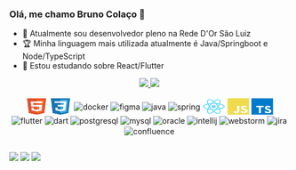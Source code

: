 ### Olá, me chamo Bruno Colaço 👋

- 🔭 Atualmente sou desenvolvedor pleno na Rede D'Or  São Luiz
- 🏆 Minha linguagem mais utilizada atualmente é Java/Springboot e Node/TypeScript
- 🌱 Estou estudando sobre React/Flutter


<div align="center">
  <a href="https://github.com/colacobruno">
  <img height="180em" src="https://github-readme-stats.vercel.app/api?username=colacobruno&show_icons=true&theme=chartreuse-dark&include_all_commits=true&count_private=true"/>
  <img height="180em" src="https://github-readme-stats.vercel.app/api/top-langs/?username=colacobruno&layout=compact&langs_count=7&theme=chartreuse-dark"/>
  </a>
</div>

  
</div>
  <div align="center" style="display: inline_block"><br>
  <img align="center" alt="html5" height="30" width="40" src="https://raw.githubusercontent.com/devicons/devicon/master/icons/html5/html5-original.svg">
  <img align="center" alt="css" height="30" width="40" src="https://raw.githubusercontent.com/devicons/devicon/master/icons/css3/css3-original.svg">
  <img align="center" alt="docker" height="30" width="40" src="https://cdn.jsdelivr.net/gh/devicons/devicon/icons/docker/docker-original.svg">
  <img align="center" alt="figma" height="30" width="40" src="https://cdn.jsdelivr.net/gh/devicons/devicon/icons/figma/figma-original.svg">
  <img align="center" alt="java" height="30" width="40" src="https://cdn.jsdelivr.net/gh/devicons/devicon/icons/java/java-original.svg">
  <img align="center" alt="spring" height="30" width="40" src="https://cdn.jsdelivr.net/gh/devicons/devicon/icons/spring/spring-original.svg">
  <img align="center" alt="react" height="30" width="40" src="https://raw.githubusercontent.com/devicons/devicon/master/icons/react/react-original.svg">  
  <img align="center" alt="js" height="30" width="40" src="https://raw.githubusercontent.com/devicons/devicon/master/icons/javascript/javascript-plain.svg">  
  <img align="center" alt="typescript" height="30" width="40" src="https://raw.githubusercontent.com/devicons/devicon/master/icons/typescript/typescript-plain.svg">
  <img align="center" alt="flutter" height="30" width="40" src="https://cdn.jsdelivr.net/gh/devicons/devicon/icons/flutter/flutter-original.svg">  
  <img align="center" alt="dart" height="30" width="40" src="https://cdn.jsdelivr.net/gh/devicons/devicon/icons/dart/dart-original.svg">
  <img align="center" alt="postgresql" height="30" width="40" src="https://cdn.jsdelivr.net/gh/devicons/devicon/icons/postgresql/postgresql-original.svg">
  <img align="center" alt="mysql" height="30" width="40" src="https://cdn.jsdelivr.net/gh/devicons/devicon/icons/mysql/mysql-original.svg">  
  <img align="center" alt="oracle" height="30" width="40" src="https://cdn.jsdelivr.net/gh/devicons/devicon/icons/oracle/oracle-original.svg">    
  <img align="center" alt="intellij" height="30" width="40" src="https://cdn.jsdelivr.net/gh/devicons/devicon/icons/intellij/intellij-original.svg">
  <img align="center" alt="webstorm" height="30" width="40" src="https://cdn.jsdelivr.net/gh/devicons/devicon/icons/webstorm/webstorm-original.svg">
  <img align="center" alt="jira" height="30" width="40" src="https://cdn.jsdelivr.net/gh/devicons/devicon/icons/jira/jira-original.svg">  
  <img align="center" alt="confluence" height="30" width="40" src="https://cdn.jsdelivr.net/gh/devicons/devicon/icons/confluence/confluence-original.svg">
</div>
  
##
  
  
<div> 
  <a href = "mailto:bruno@colaco.com.br"><img src="https://img.shields.io/badge/Gmail-D14836?style=for-the-badge&logo=gmail&logoColor=white" target="_blank"></a>
  <a href="https://www.linkedin.com/in/bruno-cola%C3%A7o-moreira-20935053/" target="_blank"><img src="https://img.shields.io/badge/-LinkedIn-%230077B5?style=for-the-badge&logo=linkedin&logoColor=white" target="_blank"></a> 
  <a href="https://www.instagram.com/brcolaco/" target="_blank"><img src="https://img.shields.io/badge/-Instagram-%23E4405F?style=for-the-badge&logo=instagram&logoColor=white" target="_blank"></a>
</div>
